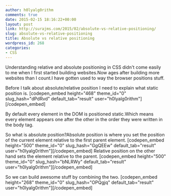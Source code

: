 ```yaml
---
author: h0lyalg0rithm
comments: true
date: 2015-02-15 18:16:22+00:00
layout: post
link: http://surajms.com/2015/02/absolute-vs-relative-positioning/
slug: absolute-vs-relative-positioning
title: Absolute vs relative positioning
wordpress_id: 268
categories:
- CSS
---
```


Understanding relative and absolute positioning in CSS didn't come easily to me when I first started building websites.Now ages after building more websites than I count.I have gotten used to way the browser positions stuff.

Before I talk about absolute/relative position I need to explain what static position is.
[codepen_embed height="468" theme_id="0" slug_hash="dPdRvd" default_tab="result" user="h0lyalg0rithm"][/codepen_embed]


By default every element in the DOM is positioned static.Which means every element appears one after the other in the order they were written in the body tag.

So what is absolute position?Absolute position is where you set the position of the current element relative to the first parent element.
[codepen_embed height="500" theme_id="0" slug_hash="GgQEEw" default_tab="result" user="h0lyalg0rithm"][/codepen_embed]
Relative position on the other hand sets the element relative to the parent.
[codepen_embed height="500" theme_id="0" slug_hash="bNLRWy" default_tab="result" user="h0lyalg0rithm"][/codepen_embed]

So we can build awesome stuff by combining the two.
[codepen_embed height="268" theme_id="0" slug_hash="OPQgjq" default_tab="result" user="h0lyalg0rithm"][/codepen_embed]

